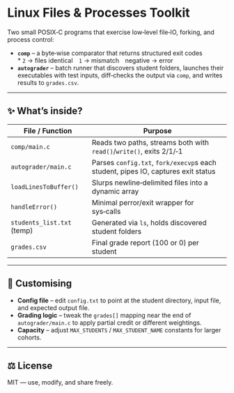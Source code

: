 # Linux Files & Processes Toolkit

Two small POSIX‑C programs that exercise low‑level file‑IO, forking, and process control:

* **`comp`** – a byte‑wise comparator that returns structured exit codes  
  * `2` → files identical `1` → mismatch negative → error  
* **`autograder`** – batch runner that discovers student folders, launches their executables with test inputs, diff‑checks the output via `comp`, and writes results to `grades.csv`.

---

## ✨ What’s inside?

| File / Function              | Purpose                                                  |
|------------------------------|----------------------------------------------------------|
| `comp/main.c`                | Reads two paths, streams both with `read()`/`write()`, exits 2/1/‑1 |
| `autograder/main.c`          | Parses `config.txt`, `fork/execvp`s each student, pipes IO, captures exit status |
| `loadLinesToBuffer()`        | Slurps newline‑delimited files into a dynamic array      |
| `handleError()`              | Minimal perror/exit wrapper for sys‑calls                |
| `students_list.txt` (temp)   | Generated via `ls`, holds discovered student folders     |
| `grades.csv`                 | Final grade report (100 or 0) per student                |

---

## 📝 Customising

* **Config file** – edit `config.txt` to point at the student directory, input file, and expected output file.  
* **Grading logic** – tweak the `grades[]` mapping near the end of `autograder/main.c` to apply partial credit or different weightings.  
* **Capacity** – adjust `MAX_STUDENTS` / `MAX_STUDENT_NAME` constants for larger cohorts.

---

## ⚖️ License

MIT — use, modify, and share freely.
